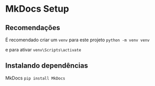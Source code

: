 # MkDocs Setup

## Recomendações

É recomendado criar um `venv` para este projeto
`python -m venv venv`

e para ativar
`venv\Scripts\activate`

## Instalando dependências

MkDocs
`pip install MkDocs`

